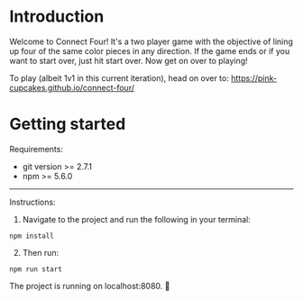 # Introduction
Welcome to Connect Four! It's a two player game with the objective of lining up four of the same color pieces in any direction. If the game ends or if you want to start over, just hit start over. Now get on over to playing!

To play (albeit 1v1 in this current iteration), head on over to: https://pink-cupcakes.github.io/connect-four/

# Getting started

Requirements:

- git version >= 2.7.1
- npm >= 5.6.0

---

Instructions:

1. Navigate to the project and run the following in your terminal:

  `npm install`

2. Then run:

  `npm run start`

  The project is running on localhost:8080. :raised_hands: